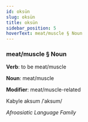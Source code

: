 ```yaml
---
id: oksün
slug: oksün
title: oksün
sidebar_position: 5
hoverText: meat/muscle § Noun
---
```


### meat/muscle § Noun

**Verb**: to be meat/muscle

**Noun**: meat/muscle

**Modifier**: meat/muscle-related

Kabyle aksum /ˈaksum/

*Afroasiatic Language Family*